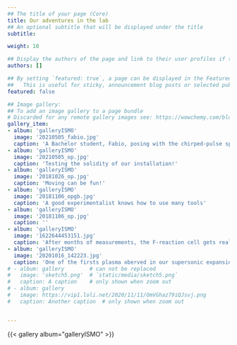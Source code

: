 ```yaml
---
## The title of your page (Core)
title: Our adventures in the lab
## An optional subtitle that will be displayed under the title
subtitle: 

weight: 10 

## Display the authors of the page and link to their user profiles if they exist.
authors: []

## By setting `featured: true`, a page can be displayed in the Featured widget. 
##   This is useful for sticky, announcement blog posts or selected publications etc.
featured: false   

## Image gallery:
## To add an image gallery to a page bundle
# Discarded for any remote gallery images see: https://wowchemy.com/blog/v5.1.0/#apply-breaking-changes
gallery_item:  
- album: 'galleryISMO'
  image: '20210505_fabio.jpg'
  caption: 'A Bachelor student, Fabio, posing with the chirped-pulse spectrometer' 
- album: 'galleryISMO'
  image: '20210505_op.jpg'
  caption: 'Testing the solidity of our installation!' 
- album: 'galleryISMO'
  image: '20181026_op.jpg'
  caption: 'Moving can be fun!'  
- album: 'galleryISMO'
  image: '20181106_opgb.jpg'
  caption: 'A good experimentalist knows how to use many tools' 
- album: 'galleryISMO'
  image: '20181106_op.jpg'
  caption: '' 
- album: 'galleryISMO'
  image: '1622644453151.jpg'
  caption: 'After months of measurements, the F-reaction cell gets really dirty!' 
- album: 'galleryISMO'
  image: '20201016_142223.jpg'
  caption: 'One of the firsts plasma oberved in our supersonic expansion' 
# - album: gallery        # can not be replaced
#   image: 'sketch5.png'  # `static/media/sketch5.png`
#   caption: A caption    # only shown when zoom out
# - album: gallery
#   image: https://vip1.loli.net/2020/11/11/OmVGhaz79iQJsvj.png
#   caption: Another caption  # only shown when zoom out


---
```


{{< gallery album="galleryISMO" >}}
